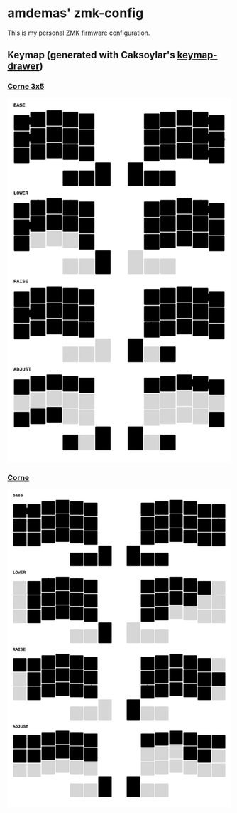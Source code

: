 # amdemas' zmk-config

This is my personal [ZMK firmware](https://github.com/zmkfirmware/zmk/) configuration.


## Keymap (generated with Caksoylar's [keymap-drawer](https://github.com/caksoylar/keymap-drawer))

### [Corne 3x5](./config/corne36.keymap)
![36 key layout (generated with Caksoylar's keymap-drawer)](./keymaps/corne_keymap36.svg)

### [Corne](./config/corne.keyamp)
![42 key layout (generated with Caksoylar's keymap-drawer)](./keymaps/corne_keymap.svg)